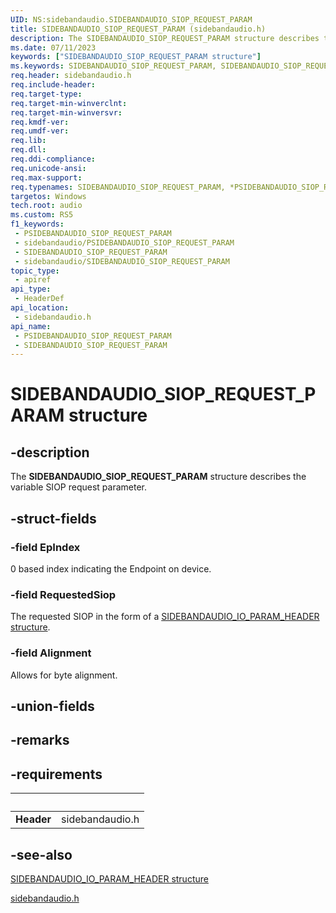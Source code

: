 ```yaml
---
UID: NS:sidebandaudio.SIDEBANDAUDIO_SIOP_REQUEST_PARAM
title: SIDEBANDAUDIO_SIOP_REQUEST_PARAM (sidebandaudio.h)
description: The SIDEBANDAUDIO_SIOP_REQUEST_PARAM structure describes the variable SIOP request parameter.
ms.date: 07/11/2023
keywords: ["SIDEBANDAUDIO_SIOP_REQUEST_PARAM structure"]
ms.keywords: SIDEBANDAUDIO_SIOP_REQUEST_PARAM, SIDEBANDAUDIO_SIOP_REQUEST_PARAM, *PSIDEBANDAUDIO_SIOP_REQUEST_PARAM,
req.header: sidebandaudio.h
req.include-header: 
req.target-type: 
req.target-min-winverclnt: 
req.target-min-winversvr: 
req.kmdf-ver: 
req.umdf-ver: 
req.lib: 
req.dll: 
req.ddi-compliance: 
req.unicode-ansi: 
req.max-support: 
req.typenames: SIDEBANDAUDIO_SIOP_REQUEST_PARAM, *PSIDEBANDAUDIO_SIOP_REQUEST_PARAM
targetos: Windows
tech.root: audio
ms.custom: RS5
f1_keywords:
 - PSIDEBANDAUDIO_SIOP_REQUEST_PARAM
 - sidebandaudio/PSIDEBANDAUDIO_SIOP_REQUEST_PARAM
 - SIDEBANDAUDIO_SIOP_REQUEST_PARAM
 - sidebandaudio/SIDEBANDAUDIO_SIOP_REQUEST_PARAM
topic_type:
 - apiref
api_type:
 - HeaderDef
api_location:
 - sidebandaudio.h
api_name:
 - PSIDEBANDAUDIO_SIOP_REQUEST_PARAM
 - SIDEBANDAUDIO_SIOP_REQUEST_PARAM
---
```


# SIDEBANDAUDIO_SIOP_REQUEST_PARAM structure

## -description

The **SIDEBANDAUDIO_SIOP_REQUEST_PARAM** structure describes the variable SIOP request parameter.

## -struct-fields

### -field EpIndex

0 based index indicating the Endpoint on device.

### -field RequestedSiop

The requested SIOP in the form of a [SIDEBANDAUDIO_IO_PARAM_HEADER structure](ns-sidebandaudio-sidebandaudio_io_param_header.md).

### -field Alignment

Allows for byte alignment.

## -union-fields

## -remarks

## -requirements

| &nbsp; | &nbsp; |
| ---- |:---- |
| **Header** | sidebandaudio.h |

## -see-also

[SIDEBANDAUDIO_IO_PARAM_HEADER structure](ns-sidebandaudio-sidebandaudio_io_param_header.md)

[sidebandaudio.h](index.md)
